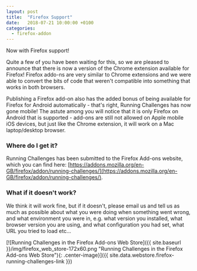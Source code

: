 ```yaml
---
layout: post
title:  "Firefox Support"
date:   2018-07-21 10:00:00 +0100
categories:
  - firefox-addon
---
```

Now with Firefox support!

Quite a few of you have been waiting for this, so we are pleased to announce
that there is now a version of the Chrome extension available for Firefox! Firefox
addo-ns are very similar to Chrome extensions and we were able to convert the bits
of code that weren't compatible into something that works in both browsers.

Publishing a Firefox add-on also has the added bonus of being available for
Firefox for Android automatically - that's right, Running Challenges has now gone
mobile! The astute among you will notice that it is only Firefox on Android
that is supported - add-ons are still not allowed on Apple mobile iOS devices,
but just like the Chrome extension, it will work on a Mac laptop/desktop browser.

### Where do I get it?

Running Challenges has been submitted to the Firefox Add-ons website, which you
can find here: [https://addons.mozilla.org/en-GB/firefox/addon/running-challenges/](https://addons.mozilla.org/en-GB/firefox/addon/running-challenges/).

### What if it doesn't work?

We think it will work fine, but if it doesn't, please email us and tell us as
much as possible about what you were doing when something went wrong, and what
environment you were in, e.g. what version you installed, what browser version
you are using, and what configuration you had set, what URL you tried to load
etc...

[![Running Challenges in the Firefox Add-ons Web Store]({{ site.baseurl }}/img/firefox_web_store-172x60.png "Running Challenges in the Firefox Add-ons Web Store"){: .center-image}]({{ site.data.webstore.firefox-running-challenges-link }})

